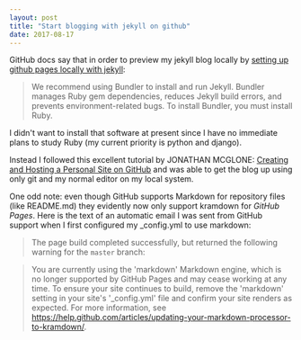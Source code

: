 ```yaml
---
layout: post
title: "Start blogging with jekyll on github"
date: 2017-08-17
---
```


GitHub docs say that in order to preview my jekyll blog locally by [setting up github pages locally with jekyll]( https://help.github.com/articles/setting-up-your-github-pages-site-locally-with-jekyll/#requirements):

> We recommend using Bundler to install and run Jekyll. Bundler manages Ruby gem dependencies, reduces Jekyll build errors, and prevents environment-related bugs. To install Bundler, you must install Ruby.

I didn't want to install that software at present since I have no immediate plans to study Ruby (my current priority is python and django).

Instead I followed this excellent tutorial by JONATHAN MCGLONE: [Creating and Hosting a Personal Site on GitHub](http://jmcglone.com/guides/github-pages/) and was able to get the blog up using only git and my normal editor on my local system.

One odd note: even though GitHub supports Markdown for repository files (like README.md) they evidently now only support kramdown for _GitHub Pages_. Here is the text of an automatic email I was sent from GitHub support when I first configured my _config.yml to use markdown:

> The page build completed successfully, but returned the following warning for the `master` branch:

> You are currently using the 'markdown' Markdown engine, which is no longer supported by GitHub Pages and may cease working at any time. To ensure your site continues to build, remove the 'markdown' setting in your site's '_config.yml' file and confirm your site renders as expected. For more information, see https://help.github.com/articles/updating-your-markdown-processor-to-kramdown/.
